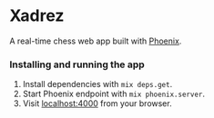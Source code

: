 # Xadrez
A real-time chess web app built with [Phoenix](http://www.phoenixframework.org/).

### Installing and running the app
1. Install dependencies with `mix deps.get`.
2. Start Phoenix endpoint with `mix phoenix.server`.
3. Visit [localhost:4000](http://localhost:4000) from your browser.
